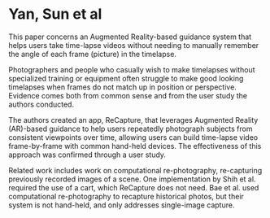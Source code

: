 # Yan, Sun et al

This paper concerns an Augmented Reality-based guidance system that helps users take time-lapse videos without needing to manually remember the angle of each frame (picture) in the timelapse.

Photographers and people who casually wish to make timelapses without specialized training or equipment often struggle to make good looking timelapses when frames do not match up in position or perspective. Evidence comes both from common sense and from the user study the authors conducted. 

The authors created an app, ReCapture, that leverages Augmented Reality (AR)-based guidance to help users repeatedly photograph subjects from consistent viewpoints over time, allowing users can build time-lapse video frame-by-frame with common hand-held devices. The effectiveness of this approach was confirmed through a user study. 

Related work includes work on computational re-photography, re-capturing previously recorded images of a scene. One implementation by Shih et al. required the use of a cart, which ReCapture does not need. Bae et al. used computational re-photography to recapture historical photos, but their system is not hand-held, and only addresses single-image capture.